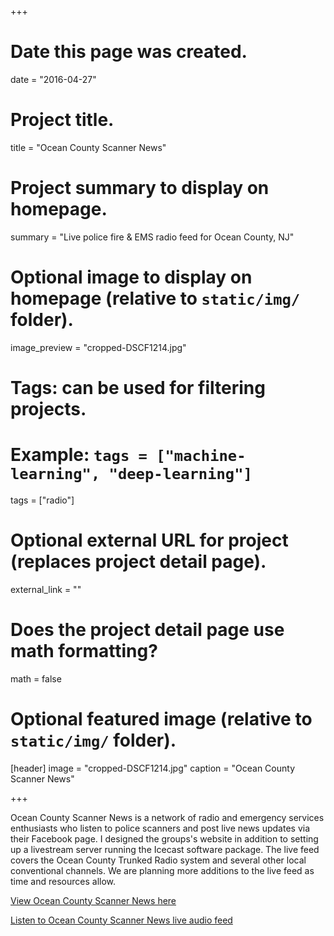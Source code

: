 +++
# Date this page was created.
date = "2016-04-27"

# Project title.
title = "Ocean County Scanner News"

# Project summary to display on homepage.
summary = "Live police fire & EMS radio feed for Ocean County, NJ"

# Optional image to display on homepage (relative to `static/img/` folder).
image_preview = "cropped-DSCF1214.jpg"

# Tags: can be used for filtering projects.
# Example: `tags = ["machine-learning", "deep-learning"]`
tags = ["radio"]

# Optional external URL for project (replaces project detail page).
external_link = ""

# Does the project detail page use math formatting?
math = false

# Optional featured image (relative to `static/img/` folder).
[header]
image = "cropped-DSCF1214.jpg"
caption = "Ocean County Scanner News"

+++

Ocean County Scanner News is a network of radio and emergency services enthusiasts who listen to
police scanners and post live news updates via their Facebook page. I designed the groups's website
in addition to setting up a livestream server running the Icecast software package. The live feed covers
the Ocean County Trunked Radio system and several other local conventional channels. We are planning more
additions to the live feed as time and resources allow.

[View Ocean County Scanner News here](https://ocscanner.news/)

[Listen to Ocean County Scanner News live audio feed](http://ocscanner.news:8000/stream)
